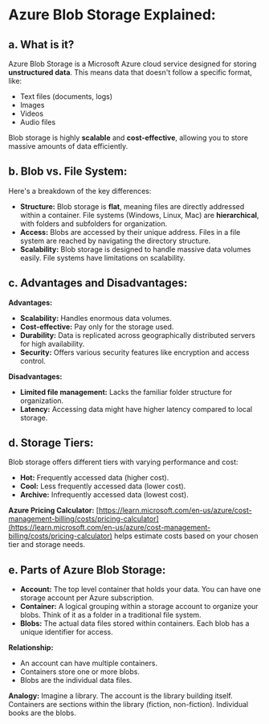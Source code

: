 # Azure Blob Storage Explained:

## **a. What is it?**

Azure Blob Storage is a Microsoft Azure cloud service designed for storing **unstructured data**. This means data that doesn't follow a specific format, like:

* Text files (documents, logs)
* Images
* Videos
* Audio files

Blob storage is highly **scalable** and **cost-effective**, allowing you to store massive amounts of data efficiently. 

## **b. Blob vs. File System:**

Here's a breakdown of the key differences:

* **Structure:** Blob storage is **flat**, meaning files are directly addressed within a container. File systems (Windows, Linux, Mac) are **hierarchical**, with folders and subfolders for organization.
* **Access:** Blobs are accessed by their unique address. Files in a file system are reached by navigating the directory structure.
* **Scalability:** Blob storage is designed to handle massive data volumes easily. File systems have limitations on scalability.

## **c. Advantages and Disadvantages:**

**Advantages:**

* **Scalability:** Handles enormous data volumes.
* **Cost-effective:** Pay only for the storage used.
* **Durability:** Data is replicated across geographically distributed servers for high availability.
* **Security:** Offers various security features like encryption and access control.

**Disadvantages:**

* **Limited file management:** Lacks the familiar folder structure for organization.
* **Latency:** Accessing data might have higher latency compared to local storage.


## **d. Storage Tiers:**

Blob storage offers different tiers with varying performance and cost:

* **Hot:** Frequently accessed data (higher cost).
* **Cool:** Less frequently accessed data (lower cost).
* **Archive:** Infrequently accessed data (lowest cost).

**Azure Pricing Calculator:** [https://learn.microsoft.com/en-us/azure/cost-management-billing/costs/pricing-calculator](https://learn.microsoft.com/en-us/azure/cost-management-billing/costs/pricing-calculator) helps estimate costs based on your chosen tier and storage needs.

## **e. Parts of Azure Blob Storage:**

* **Account:** The top level container that holds your data. You can have one storage account per Azure subscription.
* **Container:** A logical grouping within a storage account to organize your blobs. Think of it as a folder in a traditional file system.
* **Blobs:** The actual data files stored within containers. Each blob has a unique identifier for access.

**Relationship:**

* An account can have multiple containers.
* Containers store one or more blobs.
* Blobs are the individual data files.


**Analogy:** Imagine a library. The account is the library building itself. Containers are sections within the library (fiction, non-fiction). Individual books are the blobs. 